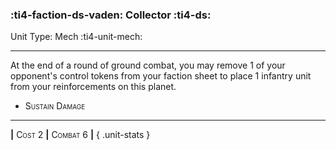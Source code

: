 ### :ti4-faction-ds-vaden: **Collector** :ti4-ds:

Unit Type: Mech :ti4-unit-mech:

---

At the end of a round of ground combat, you may remove 1 of your opponent's control tokens from your faction sheet to place 1 infantry unit from your reinforcements on this planet.

* <span style="font-variant:small-caps;">Sustain Damage</span> 


---

__|__ <span style="font-variant:small-caps;">Cost 2</span> __|__ <span style="font-variant:small-caps;">Combat 6</span> __|__
{ .unit-stats }
